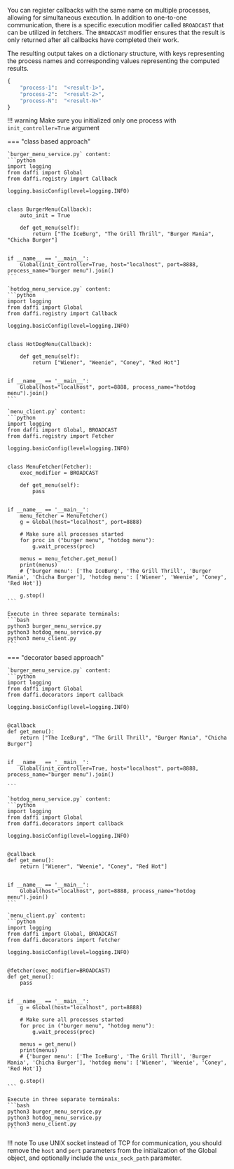 You can register callbacks with the same name on multiple processes, allowing for simultaneous execution.
In addition to one-to-one communication, there is a specific execution modifier called `BROADCAST` that can be utilized in fetchers.
The `BROADCAST` modifier ensures that the result is only returned after all callbacks have completed their work.
 
The resulting output takes on a dictionary structure, with keys representing the process names and corresponding values representing the computed results.


```python
{
    "process-1":  "<result-1>",
    "process-2":  "<result-2>",
    "process-N":  "<result-N>"
}
```

!!! warning 
    Make sure you initialized only one process with `init_controller=True` argument


=== "class based approach"

    `burger_menu_service.py` content:
    ```python
    import logging
    from daffi import Global
    from daffi.registry import Callback
    
    logging.basicConfig(level=logging.INFO)
    
    
    class BurgerMenu(Callback):
        auto_init = True
    
        def get_menu(self):
            return ["The IceBurg", "The Grill Thrill", "Burger Mania", "Chicha Burger"]
    
    
    if __name__ == '__main__':
        Global(init_controller=True, host="localhost", port=8888, process_name="burger menu").join()
    ```
    
    `hotdog_menu_service.py` content:
    ```python
    import logging
    from daffi import Global
    from daffi.registry import Callback
    
    logging.basicConfig(level=logging.INFO)
    
    
    class HotDogMenu(Callback):
    
        def get_menu(self):
            return ["Wiener", "Weenie", "Coney", "Red Hot"]
    
    
    if __name__ == '__main__':
        Global(host="localhost", port=8888, process_name="hotdog menu").join()
    ```
    
    `menu_client.py` content:
    ```python
    import logging
    from daffi import Global, BROADCAST
    from daffi.registry import Fetcher
    
    logging.basicConfig(level=logging.INFO)
    
    
    class MenuFetcher(Fetcher):
        exec_modifier = BROADCAST
    
        def get_menu(self):
            pass
    
    
    if __name__ == '__main__':
        menu_fetcher = MenuFetcher()
        g = Global(host="localhost", port=8888)
    
        # Make sure all processes started
        for proc in ("burger menu", "hotdog menu"):
            g.wait_process(proc)
    
        menus = menu_fetcher.get_menu()
        print(menus)
        # {'burger menu': ['The IceBurg', 'The Grill Thrill', 'Burger Mania', 'Chicha Burger'], 'hotdog menu': ['Wiener', 'Weenie', 'Coney', 'Red Hot']}
    
        g.stop()
    ```
    
    Execute in three separate terminals:
    ```bash
    python3 burger_menu_service.py
    python3 hotdog_menu_service.py
    python3 menu_client.py
    ```

=== "decorator based approach"
    
    `burger_menu_service.py` content:
    ```python
    import logging
    from daffi import Global
    from daffi.decorators import callback
    
    logging.basicConfig(level=logging.INFO)
    
    
    @callback
    def get_menu():
        return ["The IceBurg", "The Grill Thrill", "Burger Mania", "Chicha Burger"]
    
    
    if __name__ == '__main__':
        Global(init_controller=True, host="localhost", port=8888, process_name="burger menu").join()
    
    ```
    
    `hotdog_menu_service.py` content:
    ```python
    import logging
    from daffi import Global
    from daffi.decorators import callback
    
    logging.basicConfig(level=logging.INFO)
    
    
    @callback
    def get_menu():
        return ["Wiener", "Weenie", "Coney", "Red Hot"]
    
    
    if __name__ == '__main__':
        Global(host="localhost", port=8888, process_name="hotdog menu").join()
    ```
    
    `menu_client.py` content:
    ```python
    import logging
    from daffi import Global, BROADCAST
    from daffi.decorators import fetcher
    
    logging.basicConfig(level=logging.INFO)
    
    
    @fetcher(exec_modifier=BROADCAST)
    def get_menu():
        pass
    
    
    if __name__ == '__main__':
        g = Global(host="localhost", port=8888)
    
        # Make sure all processes started
        for proc in ("burger menu", "hotdog menu"):
            g.wait_process(proc)
    
        menus = get_menu()
        print(menus)
        # {'burger menu': ['The IceBurg', 'The Grill Thrill', 'Burger Mania', 'Chicha Burger'], 'hotdog menu': ['Wiener', 'Weenie', 'Coney', 'Red Hot']}
        
        g.stop()
    ```
    
    Execute in three separate terminals:
    ```bash
    python3 burger_menu_service.py
    python3 hotdog_menu_service.py
    python3 menu_client.py
    ```


!!! note 
    To use UNIX socket instead of TCP for communication, you should remove the `host` and `port` parameters from 
    the initialization of the Global object, and optionally include the `unix_sock_path` parameter.
